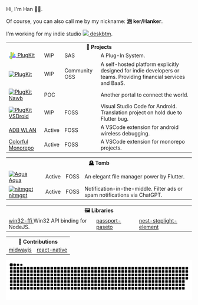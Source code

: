 Hi, I'm Han 👋😋.

Of course, you can also call me by my nickname: **涵 ker/Hanker**.

I'm working for my indie studio <a href="https://deskbtm.com" target="_blank">
<img width="20" src="https://user-images.githubusercontent.com/45007226/241109552-986f122e-6334-4752-a019-7b9de9b7cb2e.svg">
</a> [deskbtm](https://www.deskbtm.com/en).

<table>
  <tbody>
    <tr><th colspan="5"> 🤯 Projects </th></tr>
    <tr>
      <td >
          <a href="https://github.com/deskbtm-plugkit/PlugKit" target="_blank"><img width="20" src="https://github.com/deskbtm-plugkit/plugkit/raw/main/app/src-tauri/icons/Square310x310Logo.png" align="center" alt="PlugKit" /> PlugKit </a>
      </td>
      <td>WIP</td>
      <td>SAS</td>
      <td>A Plug-In System.</td>
    </tr>
    <tr>
      <td >
        <a href="https://github.com/indiebase/indiebase" target="_blank"><img width="100" src="https://user-images.githubusercontent.com/45007226/248169681-963ed527-c796-4698-b3ad-c58f5721f3e0.svg" align="center" alt="PlugKit" /></a>
      </td>
      <td>WIP</td>
      <td>Community OSS</td>
      <td>A self-hosted platform explicitly designed for indie developers or teams. Providing financial services and BaaS.</td>
    </tr>
    <tr>
      <td >
        <a href="https://github.com/NawbExplorer/Nawb" target="_blank"><img width="20" src="https://user-images.githubusercontent.com/45007226/241121818-1a738a56-f0c5-46bc-a05e-0c3ad56d2326.png" align="center" alt="PlugKit" /> Nawb </a>
      </td>
      <td>POC</td>
      <td></td>
      <td>Another portal to connect the world.</td>
    </tr>
    <tr>
      <td >
        <a href="https://github.com/nawbc/vs_droid" target="_blank"><img width="20" src="https://user-images.githubusercontent.com/45007226/241122184-aa87ecad-9b9f-4fa4-aaa2-5ade6de1c45b.png" align="center" alt="PlugKit" /> VSDroid </a>
      </td>
      <td>WIP</td>
      <td>FOSS</td>
      <td>Visual Studio Code for Android. Translation project on hold due to Flutter bug.</td>
    </tr>
    <tr>
      <td >
        <a href="https://marketplace.visualstudio.com/items?itemName=HanWang.android-adb-wlan" target="_blank">ADB WLAN</a>
      </td>
      <td>Active</td>
      <td>FOSS</td>
      <td>A VSCode extension for android wireless debugging.</td>
    </tr>
    <tr>
      <td >
        <a href="https://github.com/deskbtm/colorful-monorepo" target="_blank">Colorful Monorepo</a>
      </td>
      <td>Active</td>
      <td>FOSS</td>
      <td>A VSCode extension for monorepo projects.</td>
    </tr>
  </tbody>
</table>

<table>
 <tbody>
  <tr><th colspan="5"> 🪦 Tomb </th></tr>
  <tr>
    <td >
      <a href="https://github.com/deskbtm/aqua" target="_blank"><img width="20" src="https://user-images.githubusercontent.com/45007226/241122007-38223bee-722d-4d26-abbd-5c031b795e86.svg" align="center" alt="Aqua" /> Aqua </a>
    </td>
    <td>Active</td>
    <td>FOSS</td>
    <td>An elegant file manager power by Flutter.</td>
  </tr>
  <tr>
    <td >
      <a href="https://github.com/deskbtm/nitmgpt" target="_blank"><img width="20" src="https://user-images.githubusercontent.com/45007226/222353001-228d9d09-5984-4c35-8ff7-7783847c7df2.png" align="center" alt="nitmgpt" /> nitmgpt </a>
    </td>
    <td>Active</td>
    <td>FOSS</td>
    <td>Notification-in-the-middle. Filter ads or spam notifications via ChatGPT.</td>
  </tr>
 </tbody>
</table>

<table><tbody>
    <tr><th colspan="5"> 🖼️ Libraries </th></tr>
  <tr>
    <td >
      <a href="https://github.com/deskbtm/win32-ffi" target="_blank"> win32-ffi </a>
      Win32 API binding for NodeJS.
    </td>
    <td >
      <a href="https://github.com/nawbc/passport-paseto" target="_blank"> passport-paseto </a>
    </td>
    <td >
      <a href="https://github.com/nawbc/nest-stoplight-elements" target="_blank"> nest-stoplight-element </a>
    </td>
  </tr>
</tbody></table>

<table><tbody>
  <tr><th colspan="5"> 💖 Contributions </th></tr>
  <td >
    <a href="https://github.com/midwayjs/midway" target="_blank"> midwayjs </a>
  </td>
  <td >
    <a href="https://github.com/facebook/react-native" target="_blank"> react-native </a>
  </td>
</tbody></table>

<div align="center">
  <img src="https://raw.githubusercontent.com/Nawbc/Nawbc/output/github-contribution-grid-snake.svg"/>
</div>

